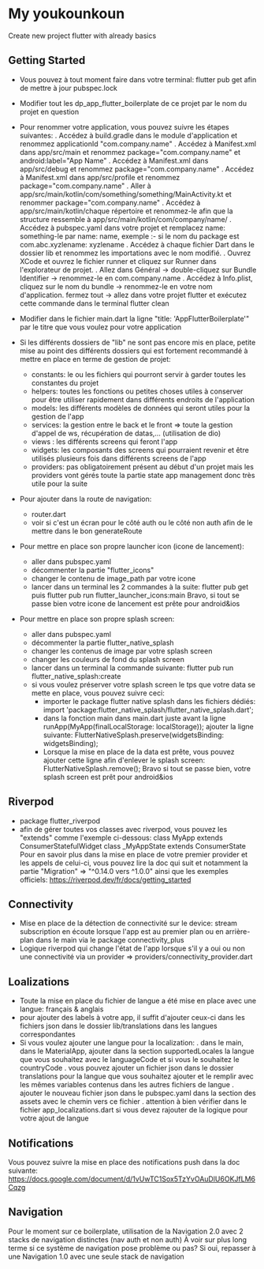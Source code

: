 # My youkounkoun
Create new project flutter with already basics

## Getting Started
- Vous pouvez à tout moment faire dans votre terminal: flutter pub get afin de mettre à jour pubspec.lock

- Modifier tout les dp_app_flutter_boilerplate de ce projet par le nom du projet en question

- Pour renommer votre application, vous pouvez suivre les étapes suivantes:
    . Accédez à build.gradle dans le module d'application et renommez applicationId "com.company.name"
    . Accédez à Manifest.xml dans app/src/main et renommez package="com.company.name" et android:label="App Name"
    . Accédez à Manifest.xml dans app/src/debug et renommez package="com.company.name"
    . Accédez à Manifest.xml dans app/src/profile et renommez package="com.company.name"
    . Aller à app/src/main/kotlin/com/something/something/MainActivity.kt et renommer package="com.company.name"
    . Accédez à app/src/main/kotlin/chaque répertoire et renommez-le afin que la structure ressemble à app/src/main/kotlin/com/company/name/
    . Accédez à pubspec.yaml dans votre projet et remplacez name: something-le par name: name, exemple :- si le nom du package est com.abc.xyzlename: xyzlename
    . Accédez à chaque fichier Dart dans le dossier lib et renommez les importations avec le nom modifié.
    . Ouvrez XCode et ouvrez le fichier runner et cliquez sur Runner dans l'explorateur de projet.
    . Allez dans Général -> double-cliquez sur Bundle Identifier -> renommez-le en com.company.name
    . Accédez à Info.plist, cliquez sur le nom du bundle -> renommez-le en votre nom d'application.
    fermez tout -> allez dans votre projet flutter et exécutez cette commande dans le terminal flutter clean
    

- Modifier dans le fichier main.dart la ligne "title: 'AppFlutterBoilerplate'" par le titre que vous voulez pour votre application

- Si les différents dossiers de "lib" ne sont pas encore mis en place, petite mise au point des différents dossiers qui est fortement recommandé à mettre en place en terme de gestion de projet:
    - constants: le ou les fichiers qui pourront servir à garder toutes les constantes du projet
    - helpers: toutes les fonctions ou petites choses utiles à conserver pour être utiliser rapidement dans différents endroits de l'application
    - models: les différents modèles de données qui seront utiles pour la gestion de l'app
    - services: la gestion entre le back et le front => toute la gestion d'appel de ws, récupération de datas,... (utilisation de dio)
    - views : les différents screens qui feront l'app
    - widgets: les composants des screens qui pourraient revenir et être utilisés plusieurs fois dans différents screens de l'app
    - providers: pas obligatoirement présent au début d'un projet mais les providers vont gérés toute la partie state app management donc très utile pour la suite

- Pour ajouter dans la route de navigation:
    - router.dart 
    - voir si c'est un écran pour le côté auth ou le côté non auth afin de le mettre dans le bon generateRoute

- Pour mettre en place son propre launcher icon (icone de lancement):
    - aller dans pubspec.yaml
    - décommenter la partie "flutter_icons"
    - changer le contenu de image_path par votre icone
    - lancer dans un terminal les 2 commandes à la suite: flutter pub get puis flutter pub run flutter_launcher_icons:main
Bravo, si tout se passe bien votre icone de lancement est prête pour android&ios

- Pour mettre en place son propre splash screen:
    - aller dans pubspec.yaml
    - décommenter la partie flutter_native_splash
    - changer les contenus de image par votre splash screen
    - changer les couleurs de fond du splash screen
    - lancer dans un terminal la commande suivante: flutter pub run flutter_native_splash:create
    - si vous voulez préserver votre splash screen le tps que votre data se mette en place, vous pouvez suivre ceci:
        - importer le package flutter native splash dans les fichiers dédiés: import 'package:flutter_native_splash/flutter_native_splash.dart';
        - dans la fonction main dans main.dart juste avant la ligne runApp(MyApp(finalLocalStorage: localStorage)); ajouter la ligne suivante: FlutterNativeSplash.preserve(widgetsBinding: widgetsBinding);
        - Lorsque la mise en place de la data est prête, vous pouvez ajouter cette ligne afin d'enlever le splash screen: FlutterNativeSplash.remove();
Bravo si tout se passe bien, votre splash screen est prêt pour android&ios

## Riverpod
- package flutter_riverpod
- afin de gérer toutes vos classes avec riverpod, vous pouvez les "extends" comme l'exemple ci-dessous:
class MyApp extends ConsumerStatefulWidget
class _MyAppState extends ConsumerState<MyApp>
Pour en savoir plus dans la mise en place de votre premier provider et les appels de celui-ci, vous pouvez lire la doc qui suit et notamment la partie "Migration" => "^0.14.0 vers ^1.0.0" ainsi que les exemples officiels:
https://riverpod.dev/fr/docs/getting_started

## Connectivity
- Mise en place de la détection de connectivité sur le device: stream subscription en écoute lorsque l'app est au premier plan ou en arrière-plan dans le main via le package connectivity_plus
- Logique riverpod qui change l'état de l'app lorsque s'il y a oui ou non une connectivité via un provider => providers/connectivity_provider.dart

## Loalizations
- Toute la mise en place du fichier de langue a été mise en place avec une langue: français & anglais
- pour ajouter des labels à votre app, il suffit d'ajouter ceux-ci dans les fichiers json dans le dossier lib/translations dans les langues correspondantes
- Si vous voulez ajouter une langue pour la localization:
    . dans le main, dans le MaterialApp, ajouter dans la section supportedLocales la langue que vous souhaitez avec le languageCode et si vous le souhaitez le countryCode
    . vous pouvez ajouter un fichier json dans le dossier translations pour la langue que vous souhaitez ajouter et le remplir avec les mêmes variables contenus dans les autres fichiers de langue
    . ajouter le nouveau fichier json dans le pubspec.yaml dans la section des assets avec le chemin vers ce fichier
    . attention à bien vérifier dans le fichier app_localizations.dart si vous devez rajouter de la logique pour votre ajout de langue

## Notifications
Vous pouvez suivre la mise en place des notifications push dans la doc suivante:
https://docs.google.com/document/d/1vUwTC1Sox5TzYvOAuDlU6OKJfLM6Cqzg

## Navigation
Pour le moment sur ce boilerplate, utilisation de la Navigation 2.0 avec 2 stacks de navigation distinctes (nav auth et non auth)
À voir sur plus long terme si ce système de navigation pose problème ou pas? Si oui, repasser à une Navigation 1.0 avec une seule stack de navigation

